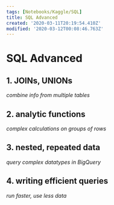 ```yaml
---
tags: [Notebooks/Kaggle/SQL]
title: SQL Advanced
created: '2020-03-11T20:19:54.410Z'
modified: '2020-03-12T00:08:46.763Z'
---
```


# SQL Advanced

## 1. JOINs, UNIONs
*combine info from multiple tables*
## 2. analytic functions
*complex calculations on groups of rows*
## 3. nested, repeated data
*query complex datatypes in BigQuery*
## 4. writing efficient queries
*run faster, use less data*
